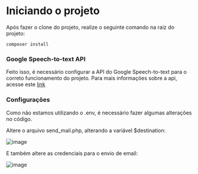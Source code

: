 # Iniciando o projeto

Após fazer o clone do projeto, realize o seguinte comando na raiz do projeto:
```
composer install
```

### Google Speech-to-text API

Feito isso, é necessário configurar a API do Google Speech-to-text para o correto funcionamento do projeto. Para mais informações sobre a api, acesse este [link](https://cloud.google.com/speech-to-text?hl=pt-br)

### Configurações

Como não estamos utilizando o .env, é necessário fazer algumas alterações no código.

Altere o arquivo send_mail.php, alterando a variável $destination:

![image](https://github.com/gabrielvsb/elastic_test/assets/53629458/d38486da-2e39-469b-ac3a-b96428beced7)


E também altere as credenciais para o envio de email:

![image](https://github.com/gabrielvsb/elastic_test/assets/53629458/39fa8ac4-4023-4ae5-81ed-27c4ba73905a)
